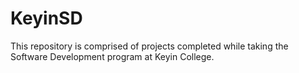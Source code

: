 # KeyinSD
This repository is comprised of projects completed while taking the Software Development program at Keyin College.
